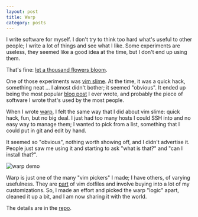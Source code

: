 ```yaml
---
layout: post
title: Warp
category: posts
---
```


I write software for myself. I don't try to think too hard what's useful to
other people; I  write a lot of things and see what I like. Some
experiments are useless, they seemed like a good idea at the time, but I don't
end up using them.

That's fine: [let a thousand flowers bloom](http://www.phrases.org.uk/meanings/226950.html).

One of those experiments was [vim slime](https://github.com/jpalardy/vim-slime).
At the time, it was a quick hack, something neat ... I almost didn't bother; it
seemed "obvious". It ended up being the most popular [blog post](http://technotales.wordpress.com/2007/10/03/like-slime-for-vim/)
I ever wrote, and probably the piece of software I wrote that's used by the most people.

When I wrote [warp](https://github.com/jpalardy/warp), I felt the same way that
I did about vim slime: quick hack, fun, but no big deal. I just had too many
hosts I could SSH into and no easy way to manage them; I wanted to pick from a
list, something that I could put in git and edit by hand.

It seemed so "obvious", nothing worth showing off, and I didn't advertise it.
People just saw me using it and starting to ask "what is that?" and "can I
install that?".

![warp demo]({{site.url}}/assets/warp/warp.gif)

Warp is just one of the many "vim pickers" I made; I have others, of
varying usefulness. They are [part](https://github.com/jpalardy/dotfiles/blob/master/bash/commands/listers.bash)
of vim dotfiles and involve buying into a lot of my customizations. So, I made an effort
and picked the warp "logic" apart, cleaned it up a bit, and I am now sharing it with the world.

The details are in the [repo](https://github.com/jpalardy/warp).

